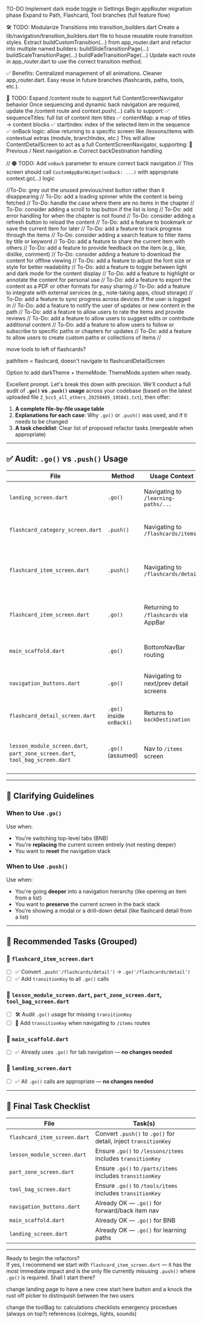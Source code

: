 TO-DO
Implement dark mode toggle in Settings
Begin appRouter migration phase
Expand to Path, Flashcard, Tool branches (full feature flow)

🛠️ TODO: Modularize Transitions into transition_builders.dart
Create a lib/navigation/transition_builders.dart file to house reusable route transition styles.
Extract buildCustomTransition(...) from app_router.dart and refactor into multiple named builders:
buildSlideTransitionPage(...)
buildScaleTransitionPage(...)
buildFadeTransitionPage(...)
Update each route in app_router.dart to use the correct transition method.

✅ Benefits:
Centralized management of all animations.
Cleaner app_router.dart.
Easy reuse in future branches (flashcards, paths, tools, etc.).



📌 TODO: Expand /content route to support full ContentScreenNavigator behavior
Once sequencing and dynamic back navigation are required, update the /content route and context.push(...) calls to support:
✅ sequenceTitles: full list of content item titles
✅ contentMap: a map of titles → content blocks
✅ startIndex: index of the selected item in the sequence
✅ onBack logic: allow returning to a specific screen like /lessons/items with contextual extras (module, branchIndex, etc.)
This will allow ContentDetailScreen to act as a full ContentScreenNavigator, supporting:
🔁 Previous / Next navigation
🔙 Correct backDestination handling

// 🟠 TODO: Add `onBack` parameter to ensure correct back navigation
// This screen should call `CustomAppBarWidget(onBack: ...)` with appropriate context.go(...) logic




//To-Do: grey out the unused previous/next button rather than it disappearing
// To-Do: add a loading spinner while the content is being fetched
// To-Do: handle the case where there are no items in the chapter
// To-Do: consider adding a scroll to top button if the list is long
// To-Do: add error handling for when the chapter is not found
// To-Do: consider adding a refresh button to reload the content
// To-Do: add a feature to bookmark or save the current item for later
// To-Do: add a feature to track progress through the items
// To-Do: consider adding a search feature to filter items by title or keyword
// To-Do: add a feature to share the current item with others
// To-Do: add a feature to provide feedback on the item (e.g., like, dislike, comment)
// To-Do: consider adding a feature to download the content for offline viewing
// To-Do: add a feature to adjust the font size or style for better readability
// To-Do: add a feature to toggle between light and dark mode for the content display
// To-Do: add a feature to highlight or annotate the content for personal use
// To-Do: add a feature to export the content as a PDF or other formats for easy sharing
// To-Do: add a feature to integrate with external services (e.g., note-taking apps, cloud storage)
// To-Do: add a feature to sync progress across devices if the user is logged in
// To-Do: add a feature to notify the user of updates or new content in the path
// To-Do: add a feature to allow users to rate the items and provide reviews
// To-Do: add a feature to allow users to suggest edits or contribute additional content
// To-Do: add a feature to allow users to follow or subscribe to specific paths or chapters for updates
// To-Do: add a feature to allow users to create custom paths or collections of items
//


move tools to left of flashcards?

pathItem = flashcard, doesn't navigate to flashcardDetailScreen

Option to add darkTheme + themeMode: ThemeMode.system when ready.

Excellent prompt. Let's break this down with precision. We'll conduct a full audit of **`.go()` vs `.push()` usage** across your codebase (based on the latest uploaded file `Z_bcc5_all_others_20250405_195841.txt`), then offer:

1. **A complete file-by-file usage table**  
2. **Explanations for each case**: Why `.go()` or `.push()` was used, and if it needs to be changed  
3. **A task checklist**: Clear list of proposed refactor tasks (mergeable when appropriate)

---

## ✅ Audit: `.go()` vs `.push()` Usage

| **File** | **Method** | **Usage Context** | **Should Be** | **Notes** |
|---------|-------------|------------------|----------------|----------|
| `landing_screen.dart` | `.go()` | Navigating to `/learning-paths/...` | ✅ `.go()` | ✅ Correct: top-level branch/tab nav |
| `flashcard_category_screen.dart` | `.push()` | Navigating to `/flashcards/items` | ✅ `.push()` | ✅ Correct: keeps stack inside flashcards |
| `flashcard_item_screen.dart` | `.push()` | Navigating to `/flashcards/detail` | ⚠️ `.go()` preferred | ❗ Needs `.go()` + `transitionKey` to match detail screen behavior |
| `flashcard_item_screen.dart` | `.go()` | Returning to `/flashcards` via AppBar | ✅ `.go()` | ✅ Correct: replaces stack when backing to parent screen |
| `main_scaffold.dart` | `.go()` | BottomNavBar routing | ✅ `.go()` | ✅ Correct: resets stack per branch/tab |
| `navigation_buttons.dart` | `.go()` | Navigating to next/prev detail screens | ✅ `.go()` | ✅ Correct: detail-level, same-stack swap |
| `flashcard_detail_screen.dart` | `.go()` inside `onBack()` | Returns to `backDestination` | ✅ `.go()` | ✅ Correct, given MainScaffold wraps screen |
| `lesson_module_screen.dart`, `part_zone_screen.dart`, `tool_bag_screen.dart` | `.go()` (assumed) | Nav to `/items` screen | ⚠️ Missing `transitionKey` | 🛠 Needs `.go()` audit for `transitionKey` injection |

---

## 💬 Clarifying Guidelines

### When to Use `.go()`
Use when:
- You're switching top-level tabs (BNB)
- You're **replacing** the current screen entirely (not nesting deeper)
- You want to **reset** the navigation stack

### When to Use `.push()`
Use when:
- You're going **deeper** into a navigation hierarchy (like opening an item from a list)
- You want to **preserve** the current screen in the back stack
- You’re showing a modal or a drill-down detail (like flashcard detail from a list)

---

## 🔧 Recommended Tasks (Grouped)

### 📂 `flashcard_item_screen.dart`
- [ ] ✅ Convert `.push('/flashcards/detail')` → `.go('/flashcards/detail')`
- [ ] ✅ Add `transitionKey` to all `.go()` calls

### 📂 `lesson_module_screen.dart`, `part_zone_screen.dart`, `tool_bag_screen.dart`
- [ ] 🛠 Audit `.go()` usage for missing `transitionKey`
- [ ] 🧼 Add `transitionKey` when navigating to `/items` routes

### 📂 `main_scaffold.dart`
- [ ] ✅ Already uses `.go()` for tab navigation — **no changes needed**

### 📂 `landing_screen.dart`
- [ ] ✅ All `.go()` calls are appropriate — **no changes needed**

---

## 🧭 Final Task Checklist

| **File** | **Task(s)** |
|----------|-------------|
| `flashcard_item_screen.dart` | Convert `.push()` to `.go()` for detail, inject `transitionKey` |
| `lesson_module_screen.dart` | Ensure `.go()` to `/lessons/items` includes `transitionKey` |
| `part_zone_screen.dart` | Ensure `.go()` to `/parts/items` includes `transitionKey` |
| `tool_bag_screen.dart` | Ensure `.go()` to `/tools/items` includes `transitionKey` |
| `navigation_buttons.dart` | Already OK — `.go()` for forward/back item nav |
| `main_scaffold.dart` | Already OK — `.go()` for BNB |
| `landing_screen.dart` | Already OK — `.go()` for learning paths |

---

Ready to begin the refactors?  
If yes, I recommend we start with `flashcard_item_screen.dart` — it has the most immediate impact and is the only file currently misusing `.push()` where `.go()` is required. Shall I start there?

change landing page to have a new crew start here button and a knock the rust off picker to distinquish between the two users


change the toolBag to:
calculations
checklists
emergency procedues (always on top?)
references (colregs, lights, sounds)

